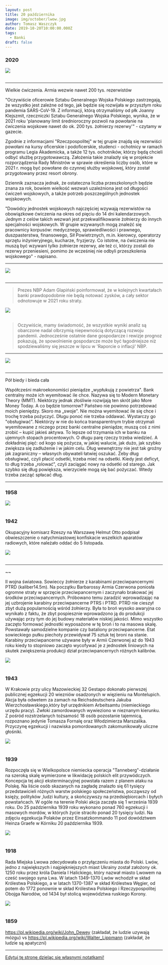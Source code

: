 ```yaml
---
layout: post
title: 20 października
image: img/october/lwow.jpg
author: Tomasz Waszczyk
date: 2019-10-20T10:00:00.000Z
tags:
  - Banki
draft: false
---
```


### 2020

<img src="./img/october/sporttooszustwo.jpg"><br><br>

---

Wielkie ćwiczenia. Armia wezwie nawet 200 tys. rezerwistów

"Oczywiście oficerowie Sztabu Generalnego Wojska Polskiego zastrzegają, że wszystko jest zależne od tego, jak będzie się rozwijała w przyszłym roku pandemia SARS-CoV-19. Z informacji, którą otrzymaliśmy od płk Joanny Klejszmit, rzeczniczki Sztabu Generalnego Wojska Polskiego, wynika, że w 2021 roku 'planowany limit średnioroczny pozwoli na powołanie na ćwiczenia wojskowe nawet do ok. 200 tys. żołnierzy rezerwy'" - czytamy w gazecie.

Zgodnie z informacjami "Rzeczpospolitej" w tej grupie znajdą się rezerwiści powołani na kursy oficerskie i podoficerskie, studenci - ochotnicy w ramach programu Legia Akademicka, a także 12 tys. ochotników, którzy będą chcieli odbyć służbę przygotowawczą. Założenia takie znalazły się w projekcie rozporządzenia Rady Ministrów w sprawie określenia liczby osób, które w 2021 r. mogą być powołane do czynnej służby wojskowej, który został przygotowany przez resort obrony.

Dziennik zaznacza jednak, że ostateczna liczba przeszkolonych będzie znana za rok, bowiem wielkość wezwań uzależniona jest od długości ćwiczeń wojskowych, a także potrzeb poszczególnych jednostek wojskowych.

"Dowódcy jednostek wojskowych najczęściej wzywają rezerwistów na obowiązkowe ćwiczenia na okres od pięciu do 14 dni kalendarzowych. Jednym z celów takich wezwań jest przekwalifikowanie żołnierzy do innych specjalności wojskowych. W grupie wzywanych mogą znaleźć się pracownicy korpusów: medycznego, sprawiedliwości i prawnego, duszpasterstwa, finansowego, Sił Powietrznych, m.in. kierowcy, operatorzy sprzętu inżynieryjnego, kucharze, fryzjerzy. Co istotne, na ćwiczenia nie muszą być wzywani tylko żołnierze rezerwy, ale też ci, którzy zostali do rezerwy przeniesieni, pomimo że wcześniej nie odbyli przeszkolenia wojskowego" - napisano.

<!-- Bogaci ludzie w Chinach często zatrudniają duplikaty do odbycia kary więzienia. Praktyka nazywana jest ′′ ding zui ′′ czyli ′′ przestępczym zastępstwem " -->

<!-- „Moja żona ma covida. Modlę się, żeby nie musiała iść do szpitala. Oddziały covidowe to umieralnie” (rezydent anestezjologii) 
Dokładnie miesiąc temu minister Adam Niedzielski zapowiedział „podwojenie dostępnej bazy łóżek” dla pacjentów zakażonych wirusem. I udało się! Było 15 tys. łóżek, jest 35 tys. W ciągu 30 dni przybyło 20 tys.!
Są jednak pytania: czy stoi przy nich odpowiedni sprzęt? Mają dostęp do tlenu? Skąd wzięto lekarzy, pielęgniarki, ratowników, by je obsługiwali? Łóżka są na serio? Czy też dyrektorzy szpitali, by poprawić humor ministrowi, tworzyli je szybkim pociągnięciem pisaka, robiąc np. z interny „internę covidową”?
Statystycznie wyglądamy świetnie – tylko 60 proc. łóżek covidowych jest zajętych. Do tego mamy 657 wolnych respiratorów (wypada po 41 na województwo). Zachorowań mniej. 
Tylko dlaczego bijemy rekordy w liczbie zgonów? Zadzwoniłem do lekarza, który od miesięcy jest na pierwszej linii. Zapytałem, czy tak samo jak premier Morawiecki uważa, że osiągamy delikatną przewagę w walce z wirusem.
„Redaktorze,
telefon w lekarskim nie milknie. Przez cały dyżur biegam po siedmiopiętrowym szpitalu: laryngologia, okulistyka, chirurgia dziecięca, pulmonologia, ginekologia, chirurgia, ortopedia, onkologia, hematologia, radiologia, pediatria... Konsultacje, wkłucia centralne, reanimacja.
Pacjenci umierają. Mój ostatni 24-godzinny dyżur odmierzała śmierć: zgon, zgon... pizza (zdążyłem zjeść połowę, bo mnie wezwali), zgon, zgon... Półtorej godziny snu i znów wezwanie. „Leć, bo się pacjent załamał”. Biegnę. Nie dobiegłem na czas. Taki dyżur to standard.
Wieszasz kartkę i już
Wiesz, że tych ludzi można byłoby uratować? Na pewno by żyli, gdyby to, co widzisz w statystykach, odpowiadało prawdzie. Mówisz, że „statystycznie” mamy zapas łóżek dla pacjentów covidowych.
Opowiem ci, jakie to łóżka. Nasz szpital od początku pandemii przechodzi ciągłe reorganizacje. Najpierw covidowcy leżeli w wydzielonym budynku, potem tworzono miejsca covidowe na poszczególnych oddziałach, potem część pacjentów covidowych przeniesiono do innego skrzydła.
To wszystko oznacza chaos. Na laryngologii jest oddział covidowy, laryngologia jest tam, gdzie okulistyka, okulistyka tam, gdzie chirurgia dziecięca, chirurgia dziecięca tam, gdzie pediatria... A jutro może się to zmienić.
Każda z tych rotacji przynosi statystyczne zwiększenie liczby łóżek covidowych. Jak? Wieszasz kartkę na drzwiach: „Oddział covidowy” – i już! Ale co to za oddział covidowy bez respiratorów, sprzętu, personelu? Sprzęt w kartonach: cewniki naczyniowe, cewniki pęcherzowe. Personel przypadkowy, z łapanki.
                                             ***
Zakładam wkłucie centralne. Sam go na jałowo nie założę. Musi ktoś pomagać. Jest pielęgniarka, ale ona nie wie, gdzie co leży:
– Doktorze, ja nie jestem z tego oddziału.
– Ja też nie.
– Może w tych kartonach.
– Może.
Czas leci. Chory pogarsza się oddechowo.
– Co to za pacjent?
Milczenie.
– Jakie ma obciążenia?
Milczenie.
Wszystkie pielęgniarki są z innych oddziałów. Nie mają prawa kojarzyć tych pacjentów – cztery dziewczyny na 40 pacjentów!
Kolejne wezwanie. Covidowa interna. Pacjent niewydolny oddechowo. Intubuję, reanimuję. 5, 10, 15 minut. Żadnego efektu. Jestem wykończony. W 20. minucie padam, nie jestem w stanie ratować go dalej. Przerywam. Patrzę na niego, całkiem młody gość. Rocznik 65. Myślałem, że się uda.
                                            ***
Ktoś mnie puka w plecy. Pielęgniarka z interny: – Doktorze, a możesz spojrzeć, bo tam nam się jeszcze jedna pani pogarsza. Babcia. Obrzęki, zmiany pozakrzepowe na kończynach dolnych. Każę ją położyć na brzuchu. Saturacja się poprawia.
– Jaki lekarz prowadzi?
Nikt nie wie.
– Dobra, pani musi tak leżeć.
Po kilku godzinach łapie mnie internistka.
– Pan reanimował moją pacjentkę?
– Ja? Chyba nie…
– Taka starsza pani na internie.
– Na internie przekładałem jedną panią na brzuch.
– O nią chodzi.
– Co z nią?
– Jak przyszłam, to była martwa… Jakby pan napisał, że była konsultacja anestezjologiczna...
Nawet nie zauważyła, kiedy pacjentka jej zeszła! Teraz szuka dupokrytki. I co ja mogę napisać? Brak dalszych wskazań do eskalacji terapii, czyli że była nie do uratowania? Napiszę. Pomogę. Doktor jest sama na oddziale, też musi biegać po całym szpitalu i konsultować internistycznie. Nie ma szans, żeby to ogarnęła.
                                                 ***
Wzywają mnie do założenia wkłucia centralnego dla covidowca. Dziadek, 80 lat. W bardzo złym stanie. Niewydolny krążeniowo, obrzęknięty. Zakładam wkłucie. Piszę w konsultacji prośbę o wykonanie gazometrii i biegnę. Wzywają mnie na inne oddziały.
O godz. 2:45 znów wezwanie do tego samego pacjenta: „Pacjent pogarszający się oddechowo”. Wracam. Dobijam się do drzwi, dzwonię. Na oddziale nie ma personelu. Za drzwiami pacjenci covidowi. Jeden z nich właśnie się załamuje!
Idę w zakontaminowanym kombinezonie przez czystą część. Nie powinienem tego robić, ale człowiek chyba tam umiera. Pacjent leży na płasko, na plecach. Monitor obok, czujnik saturacji obok. Stoją sobie. Nie zostały podłączone. Podnoszę wezgłowie, podnoszę pacjenta. Uzyskuję saturację 85. Trzeba pilnie wykonać ileś czynności. Ale tu, kurwa, nie ma nikogo. Komu mam to zlecić?
Wychodzę. Mijam pacjentów leżących na łóżkach. Starzy, niedołężni ludzie. Na ścianie kartka: „Telefon do pielęgniarek...”. Wiem, że żaden z pacjentów nie jest w stanie zatelefonować.
Te oddziały to umieralnie. Są po to, żeby ludzie nie schodzili na ulicy.
                                                  ***
A ja? Kiedy ostatnio widziałem swoich pacjentów? A przecież mój oddział to OIOM! Pacjenci na stronie brudnej pod respiratorami, na czystej po wstrząsach, z zapaleniem otrzewnych, trzeba pilnować gospodarki wodnoelektrolitowej. Kiedy mam to robić, skoro konsultuję i reanimuję? Kto jest bez winy?
Pamiętam z ostatnich dni jednego z covidowych pacjentów. Konsultowałem go na jakimś oddziale. Jak podszedłem do niego, miał niecałe 60 proc. saturacji. Patrzę, a w jego nogach leżą wąsy tlenowe!
– Dlaczego to nie jest podłączone? – krzyczę do pielęgniarki.
– A bo nie ma kto mu tego podłączyć, doktorze!
Jezu! To zakładam te wąsy. Mija doba. Pacjent niewydolny oddechowo trafia do mnie na OIOM. Leży sobie pod respiratorem, leży, aż się butla z tlenem skończyła. I zmarł. Taka to, kurwa, smutna przygoda się zdarzyła.
Dziwisz się? A ja wcale się nie dziwię. Na stronie brudnej na 19 pacjentów są trzy pielęgniarki. Powinno być dziesięć. Jedna na dwa stanowiska. Tlen w butlach, butle na dwukołowych wózkach przywiązane łańcuchami. Tak tu jest.
Jeszcze pójdziemy za to siedzieć. To jest przecież sprawa do prokuratury. I co ja powiem: „Pacjent zmarł, bo skończyła się butla z tlenem, bo nie było komu przypilnować, bo jest mało pielęgniarek”? A co to obchodzi żonę tego faceta? Albo pana prokuratora? Jak widzisz, trudno przeżyć w moim szpitalu. Tu musisz mieć szczęście. Jak ktoś spostrzeże, że butla się kończy, będzie OK.
Czytaj też: Lekarze alarmują. Zaraz będziemy tu mieli Lombardię
Tlenu nie ma, nikt nie powiedział
Dlaczego używamy butli? Brak tlenu w instalacji szpitalnej. Za dużo pacjentów podłączonych do respiratorów. Oczywiście, nikt nam niczego nie powiedział. Wszystko sprawdza się na żywym organizmie. Podłączam pacjenta pod respirator. Nie działa. Drugi? Lepiej. Po chwili dzwoni lekarka: – Coś się dzieje złego z pacjentem. Desaturuje!
Sprawdzamy. Respirator nastawiony na 100 proc. podaje tylko w 36 proc. Wtedy wpadliśmy na to, że trzeba sprowadzić butlę, bo w ścianie ciśnienie jest zbyt niskie.
                                               ***
Na interwencję do drugiego budynku szpitalnego, gdzie jest kilka „lżejszych” oddziałów covidowych, jeździmy karetką. Leczy tam fajny hematolog, miły chirurg, neurolog, nefrolog. Ale nie ma anestezjologów, lekarzy medycyny ratunkowej ani sprzętu. Więc jak się ktoś pogorszy, muszą wzywać nas. Najczęściej wzywają na ostatnią chwilę.
Dlaczego? Otóż mają jeden monitor i dwa pulsoksymetry na oddział. Jeśli chory nie jest podłączony do sprzętu, to oni nie widzą, że się pogarsza. Tym bardziej że przy covidzie pacjenci z saturacją 70 proc. potrafią logicznie rozmawiać. Nie widać problemów. Aż nagle bach... Oni reagują, jak nastąpi to bach. Mówiąc wprost – jak pacjent zsinieje, dzwonią po nas.
Respirator wziąć. Lifepacka: monitor z funkcją defibrylacji, kardiowersji brać. Plecak z ambu, z lekami, rurkami. Leki z lodówki. Dygam z tym do karetki. Z pielęgniarką przebieramy się w kombinezony. A pacjent się tam dusi.
Rzadko udaje się zdążyć. Jesteśmy w drodze i dostajemy informację: „Możecie wracać, już po wszystkim”. Czasami nas nawet nie wołają. Widzą, że i tak nie zdążymy. I to też jest statystyka w praktyce. Na tamtych oddziałach są wyłącznie łóżka covidowe, które widzi w tabelkach pan minister. Ale są to łóżka bez dostępu do tlenu, bez sprzętu pomiarowego i bez personelu.
                                                   ***
Na interwencję zawsze chcę brać ze sobą pielęgniarkę z OIOM. One są doświadczone, znają się na rzeczy. Gdy trwa reanimacja, chcesz kogoś takiego obok siebie.
Proszę je: „No pojedź ze mną” – i chyba nie muszę ci mówić, jaki jest ich stosunek do moich próśb. „Doktor, a może byś znalazł kogoś innego, co?”.
Nie mam pretensji. Są upocone, umęczone, ledwie stoją. „Ratowanie życia” brzmi pięknie, ale to ciężka fizyczna praca. Pacjent waży 150 kg. Przenieś go z pielęgniarką na nosze!
Wspominałem ci, że z okazji 11 listopada szpital wypłacał nagrody za walkę z covidem? Dostali różni ludzie: pan związkowiec, pani z kadr... Nie dosłała żadna z oiomowych pielęgniarek.
                                               ***
Anestezjolog ma grubą skórę. Często oglądamy śmierć. Mamy taką pracę. Mówimy: „mogę reanimować i jeść kanapkę”, ale dziś łapię się za głowę. Jesteśmy wykończeni fizycznie i psychicznie. A to nie jest nawet środek epidemii. Miesiące walki przed nami. Wypłaszczanie krzywej widać tylko w ministerstwie. I chyba tylko dzięki sztuczkom matematycznym. Bo u nas jest dramat.
Wczoraj zakaziła się moja żona. Ciągle myślę, co zrobić, jak się pogorszy oddechowo. Zostawiać ją w domu? Słać do szpitala? Ale kto się nią tam zajmie, jak nie będzie mnie obok? Czy przepracowany lekarz albo pielęgniarka zauważy, że tlen w butli się kończy? Skoro ja się boję, co muszą przeżywać inni ludzie, którzy nie są lekarzami?
Myślę, że niedługo też się zakażę. Prawdę mówiąc, liczę na to. Chciałbym odpocząć od tego burdelu.
Pozdrawiam
P.” -->

---

<img src="./img/october/sasin.jpg"><br><br>

---

> Prezes NBP Adam Glapiński poinformował, że w kolejnych kwartałach banki prawdopodobnie nie będą notować zysków, a cały sektor odnotowuje w 2021 roku straty.

<img src="./img/october/banki2020.png"><br><br>

> Oczywiście, mamy świadomość, że wszystkie wyniki analiz są obarczone nadal olbrzymią niepewnością dotyczącą rozwoju pandemii. Jednocześnie ostatnie dane gospodarcze i rewizje prognoz pokazują, że spowolnienie gospodarcze może być łagodniejsze niż spodziewaliśmy się jeszcze w lipcu w 'Raporcie o inflacji' NBP.

---

<img src="./img/october/wies2020.jpg"><br><br>

---

Pół biedy i bieda cała

Współcześni makroekonomiści pieniądze „wypłukują z powietrza". Bank centralny może ich wyemitować ile chce. Nazywa się to Modern Monetary Theory (MMT). Niektórzy jednak złośliwie rozwijają ten skrót jako More Money Today. A co będzie tomorrow?
Państwo nie powinno potrzebować moich pieniędzy. Skoro ma „swoje".
Nie można wyemitować ile się chce i trochę trzeba pożyczyć. Długu ponoć nie trzeba oddawać. Wystarczy go "obsługiwać".
Niektórzy w nie do końca transparentnym trybie otrzymali wyemitowane z niczego przez banki centralne pieniądze; muszą coś z nimi zrobić – kupić jakieś aktywa. To lepsze od trzymania ich w banku na ujemnych stopach procentowych.
O długu parę rzeczy trzeba wiedzieć. A dokładniej pięć: od kogo się pożycza, w jakiej walucie, jak dużo, jak szybko zwiększa się zadłużenie i w jakim celu. Dług wewnętrzny nie jest tak groźny jak zagraniczny – własnych obywateli łatwiej oszukać.
Żeby dług obsługiwać, czyli płacić odsetki, trzeba mieć na odsetki. Kiedy jest deficyt, to dług trzeba „rolować", czyli zaciągać nowy na odsetki od starego. Jak szybko się dług powiększa, wierzyciele mogą się bać pożyczać. Wtedy trzeba zacząć spłacać dług.

---

### 1958

<img src="./img/october/elektryfikacja-polskiej-wsi-1958.png"><br><br>

### 1942

Okupacyjny komisarz Rzeszy na Warszawę Helmut Otto podpisał obwieszczenie o natychmiastowej konfiskacie wszelkich aparatów radiowych, które należało oddać do 5 listopada.

<img src="./img/october/radio.jpg"><br><br>

---

~~

II wojna światowa. Sowieccy żołnierze z karabinami przeciwpancernymi PTRD (kaliber14.5m). Na początku Barbarossy Armia Czerwona poniosła ogromne straty w sprzęcie przeciwpancernym i zaczynało brakować jej środków przeciwpancernych. Próbowano temu zaradzić wprowadzając na jej uzbrojenie  karabiny przeciwpancerne  PTRS i PTRD.   PTRD nie cieszył zbyt dużą popularnością wśród żołnierzy. Była to broń wysoko awaryjna co wynikało  z faktu, że zbyt pospiesznie wprowadzono ją do produkcji używając przy tym do jej budowy materiałów niskiej jakości.    Mimo wszystko  zaczęto formować jednostki wyposażone w tę broń i to na masowa skalę. Powstawały samodzielne kompanie  czy bataliony przeciwpancerne.    Etat sowieckiego pułku piechoty przewidywał 75 sztuk tej broni na stanie. Karabiny przeciwpancerne używane były w Armii Czerwonej aż do 1943 roku kiedy to stopniowo zaczęto wycofywać je z jednostek liniowych na skutek zwiększenia produkcji dział przeciwpancernych różnych kalibrów.

<img src="./img/october/karabinprzeciwpancerny.jpg"><br><br>

### 1943

W Krakowie przy ulicy Mazowieckiej 32 Gestapo dokonało pierwszej publicznej egzekucji 20 wiezniów osadzonych w więzieniu na Montelupich. Akcja była odwetem za zamach na Reichsdeutschera Jakuba Wierzchosławskiego,który był urzędnikiem Arbeitsamtu (niemieckiego urzędu pracy). Zwłoki zamordowanych wywieziono w nieznanym kierunku. Z pośród rozstrzelanych tożsamość 18 osób pozostanie tajemnicą, rozpoznano jedynie Tomasza Fornalę oraz Włodzimierza Marszalika.
Przyczynę egzekucji i nazwiska pomordowanych zakomunikowały uliczne głośniki.

<img src="./img/october/montelupich.jpg"><br><br>

### 1939

Rozpoczęła się w Wielkopolsce niemiecka operacja "Tanneberg"-działanie na szeroką skalę wymierzone w likwidację polskich elit przywódczych. Koncepcja tej akcji eksterminacyjnej powstała razem z planem ataku na Polskę. Na liście osób skazanych na zagładę znalazło się 61 tysięcy przedstawicieli różnych warstw polskiego społeczeństwa, począwszy od księży, polityków ,ludzi kultury, a skończywszy na przedsiębiorcach i byłych powstańcach.
W ogóle na terenie Polski akcja zaczęła się 1 września 1939 roku. Do 25 października 1939 roku wykonano ponad 760 egzekucji i masowych mordów, w których życie straciło ponad 20 tysięcy ludzi.
Na zdjęciu egzekucja Polaków przez Einsatzkommando
11 pod dowództwem Heinza Graefe w Kórniku 20 października 1939.

<img src="./img/october/tanneberg.jpg"/><br><br>

### 1918

Rada Miejska Lwowa zdecydowała o przyłączeniu miasta do Polski. Lwów, jedno z największych i najpiękniejszych miast Ukrainy został założony ok. 1250 roku przez króla Daniela I Halickiego, który nazwał miasto Lwowem na cześć swojego syna Lwa. W latach 1349-1370 Lwów wchodził w skład Królestwa Polskiego, a w latach 1370-1387 w skład Królestwa Węgier, od potem do 1772 ponownie w skład Królestwa Polskiego i Rzeczypospolitej Obojga Narodów, od 1434 był stolicą województwa ruskiego Korony.

<img src="./img/october/lwow.jpg"/><br><br>

### 1859

https://pl.wikipedia.org/wiki/John_Dewey (zakładał, że ludzie uzywają mózgu) vs https://pl.wikipedia.org/wiki/Walter_Lippmann (zakładał, że ludzie są apatyczni)

---

<a href="https://github.com/TomaszWaszczyk/historia.waszczyk.com/edit/master/src/content/october-20.md" target="_blank">Edytuj tę stronę dzieląc się własnymi notatkami!</a>
